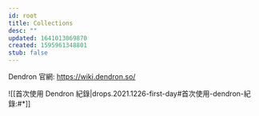 ```yaml
---
id: root
title: Collections
desc: ""
updated: 1641013069870
created: 1595961348801
stub: false
---
```


Dendron 官網: https://wiki.dendron.so/

![[首次使用 Dendron 紀錄|drops.2021.1226-first-day#首次使用-dendron-紀錄:#*]]
